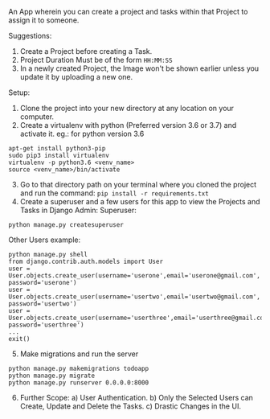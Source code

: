 An App wherein you can create a project and tasks within that Project to assign it to someone.

Suggestions:
1) Create a Project before creating a Task.
2) Project Duration Must be of the form ```HH:MM:SS```
3) In a newly created Project, the Image won't be shown earlier unless you update it by uploading a new one. 

Setup: 
1) Clone the project into your new directory at any location on your computer.
2) Create a virtualenv with python (Preferred version 3.6 or 3.7) and activate it.
   eg.: for python version 3.6
```
apt-get install python3-pip
sudo pip3 install virtualenv
virtualenv -p python3.6 <venv_name>
source <venv_name>/bin/activate
```
3) Go to that directory path on your terminal where you cloned the project and run the command: ```pip install -r requirements.txt```
4) Create a superuser and a few users for this app to view the Projects and Tasks in Django Admin:
   Superuser:
```
python manage.py createsuperuser
```
  Other Users example:
```
python manage.py shell
from django.contrib.auth.models import User
user = User.objects.create_user(username='userone',email='userone@gmail.com', password='userone')
user = User.objects.create_user(username='usertwo',email='usertwo@gmail.com', password='usertwo')
user = User.objects.create_user(username='userthree',email='userthree@gmail.com', password='userthree')
...
exit()
```
5) Make migrations and run the server
```
python manage.py makemigrations todoapp
python manage.py migrate
python manage.py runserver 0.0.0.0:8000
```
6) Further Scope:
  a) User Authentication.
  b) Only the Selected Users can Create, Update and Delete the Tasks.
  c) Drastic Changes in the UI.
